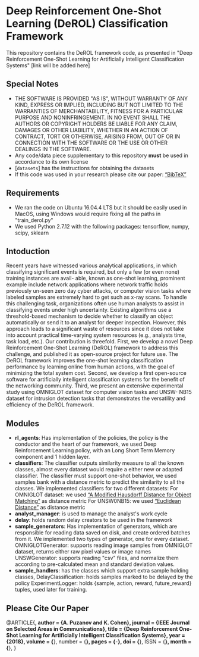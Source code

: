 # Deep Reinforcement One-Shot Learning (DeROL) Classification Framework

This repository contains the DeROL framework code, as presented in "Deep Reinforcement One-Shot Learning for Artificially Intelligent Classification Systems" [link will be added here]

## Special Notes
* THE SOFTWARE IS PROVIDED "AS IS", WITHOUT WARRANTY OF ANY KIND, EXPRESS OR IMPLIED, INCLUDING BUT NOT LIMITED TO THE WARRANTIES OF MERCHANTABILITY, FITNESS FOR A PARTICULAR PURPOSE AND NONINFRINGEMENT. IN NO EVENT SHALL THE AUTHORS OR COPYRIGHT HOLDERS BE LIABLE FOR ANY CLAIM, DAMAGES OR OTHER LIABILITY, WHETHER IN AN ACTION OF CONTRACT, TORT OR OTHERWISE, ARISING FROM, OUT OF OR IN CONNECTION WITH THE SOFTWARE OR THE USE OR OTHER DEALINGS IN THE SOFTWARE.
* Any code/data piece supplementary to this repository **must** be used in accordance to its own license
* [`datasets`] has the instructions for obtaining the datasets
* If this code was used in your research please cite our paper: [“BibTeX”](https://github.com/antonpuz/DeROL#please-cite-our-paper)

## Requirements
* We ran the code on Ubuntu 16.04.4 LTS but it should be easily used in MacOS, using Windows would require fixing all the paths in "train_derol.py"
* We used Python 2.7.12 with the following packages: tensorflow, numpy, scipy, sklearn

## Intoduction
Recent years have witnessed various analytical applications, in which classifying significant events is required, but only a few (or even none) training instances are avail- able, known as one-shot learning, prominent example include network applications where network traffic holds previously un-seen zero day cyber attacks, or computer vision tasks where labeled samples are extremely hard to get such as x-ray scans. To handle this challenging task, organizations often use human analysts to assist in classifying events under high uncertainty. Existing algorithms use a threshold-based mechanism to decide whether to classify an object automatically or send it to an analyst for deeper inspection. However, this approach leads to a significant waste of resources since it does not take into account practical time-varying system resources (e.g., analysts time, task load, etc.). Our contribution is threefold. First, we develop a novel Deep Reinforcement One-Shot Learning (DeROL) framework to address this challenge, and published it as open-source project for future use. The DeROL framework improves the one-shot learning classification performance by learning online from human actions, with the goal of minimizing the total system cost. Second, we develop a first open-source software for artificially intelligent classification systems for the benefit of the networking community. Third, we present an extensive experimental study using OMNIGLOT dataset for computer vision tasks and UNSW- NB15 dataset for intrusion detection tasks that demonstrates the versatility and efficiency of the DeROL framework.

## Modules
* **rl_agents**: Has implementation of the policies, the policy is the conductor and the heart of our framework, we used Deep Reinforcement Learning policy,
with an Long Short Term Memory component and 1 hidden layer.
* **classifiers**: The classifier outputs similarity measure to all the known classes, almost every dataset would require a either new or adapted classifier.
The classifier must support one-shot behavior, we used samples bank with a distance metric to predict the similarity to all the classes. We implemented classifiers for two different datasets:
For OMNIGLOT dataset: we used [“A Modified Hausdorff Distance for Object Matching”](http://www.cse.msu.edu/prip/Files/DubuissonJain.pdf) as distance metric
For UNSW0NB15: we used [“Euclidean Distance”](https://en.wikipedia.org/wiki/Euclidean_distance) as distance metric
* **analyst_manager**: is used to manage the analyst's work cycle
* **delay**: holds random delay creators to be used in the framework
* **sample_generators**: Has implementation of generators, which are responsible for reading data saved on disk, and create ordered batches from it.
We implemented two types of generator, one for every dataset.
OMNIGLOTGenerator: supports reading image samples from OMNIGLOT dataset, returns either raw pixel values or image names
UNSWGenerator: supports reading "csv" files, and normalize them according to pre-calculated mean and standard deviation values.
* **sample_handlers**: has the classes which support extra sample holding classes,
DelayClassification: holds samples marked to be delayed by the policy
ExperimentLogger: holds {sample, action, reward, future_reward} tuples, used later for training.

## Please Cite Our Paper
@ARTICLE{__,
	author  = {A. Puzanov and K. Cohen},
	journal = {IEEE Journal on Selected Areas in Communications},
	title   = {Deep Reinforcement One-Shot Learning for Artificially Intelligent Classification Systems},
	year 	= {2018},
	volume 	= {__},
	number 	= {__},
	pages 	= {__-__},
	doi 	= {__},
	ISSN 	= {__},
	month 	= {__},
}
